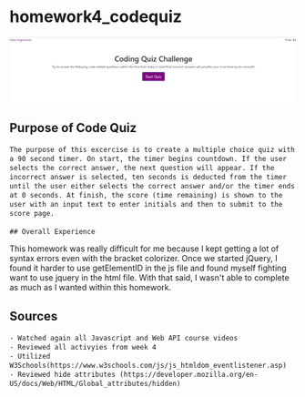 # homework4_codequiz

![code quiz](./assets/codequiz.png)


## Purpose of Code Quiz

```
The purpose of this excercise is to create a multiple choice quiz with a 90 second timer. On start, the timer begins countdown. If the user selects the correct answer, the next question will appear. If the incorrect answer is selected, ten seconds is deducted from the timer until the user either selects the correct answer and/or the timer ends at 0 seconds. At finish, the score (time remaining) is shown to the user with an input text to enter initials and then to submit to the score page.

## Overall Experience

```
This homework was really difficult for me because I kept getting a lot of syntax errors even with the bracket colorizer. Once we started jQuery, I found it harder to use getElementID in the js file and found myself fighting want to use jquery in the html file. With that said, I wasn't able to complete as much as I wanted within this homework.

## Sources

```
- Watched again all Javascript and Web API course videos
- Reviewed all activyies from week 4
- Utilized W3Schools(https://www.w3schools.com/js/js_htmldom_eventlistener.asp)
- Reviewed hide attributes (https://developer.mozilla.org/en-US/docs/Web/HTML/Global_attributes/hidden)
